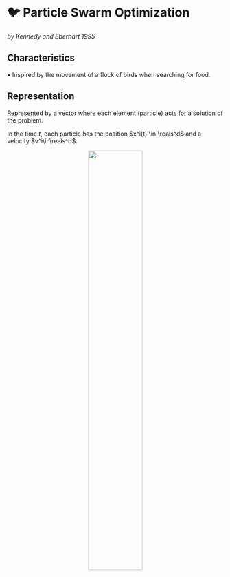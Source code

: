 # 🐦 Particle Swarm Optimization

_by Kennedy and Eberhart 1995_

## **Characteristics**
• Inspired by the movement of a flock of birds when searching for food.


## **Representation**
Represented by a vector where each element (particle) acts for a solution of the problem. 

In the time $t$, each particle has the position $x^i(t) \in \reals^d$ and a velocity $v^i\in\reals^d$.


<p align="center">
<img width="50%" src="https://raw.githubusercontent.com/saracarolina12/IA_School/master/Semestres/Optimizaci%C3%B3n%20y%20Metaheur%C3%ADsticas%20II/Cheat%20Sheets/imgs/PSO_repr.png"> </img>    
</p>